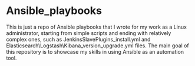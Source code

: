 # Ansible_playbooks
This is just a repo of Ansible playbooks that I wrote for my work as a Linux administrator, starting from simple scripts and ending with relatively complex ones, such as JenkinsSlavePlugins_install.yml and Elasticsearch\Logstash\Kibana_version_upgrade.yml files.
The main goal of this repository is to showcase my skills in using Ansible as an automation tool.
